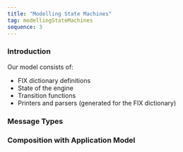 ```yaml
---
title: "Modelling State Machines"
tag: modellingStateMachines
sequence: 3
---
```

### Introduction

Our model consists of:
- FIX dictionary definitions 
- State of the engine
- Transition functions
- Printers and parsers (generated for the FIX dictionary)

### Message Types

### Composition with Application Model
